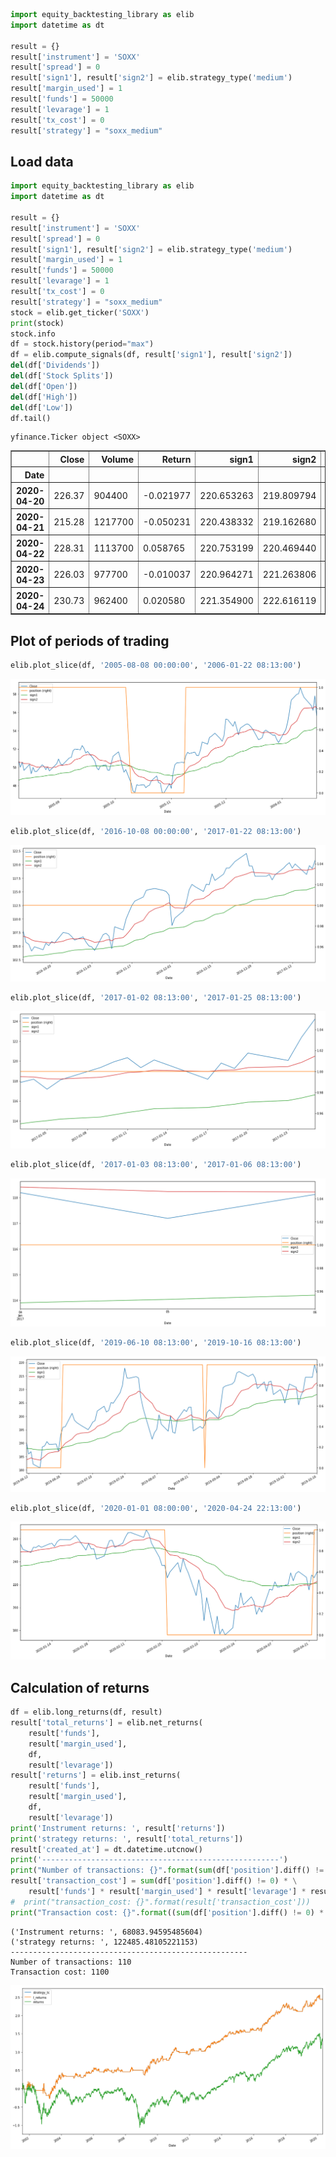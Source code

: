```python
import equity_backtesting_library as elib
import datetime as dt

result = {}
result['instrument'] = 'SOXX'
result['spread'] = 0
result['sign1'], result['sign2'] = elib.strategy_type('medium')
result['margin_used'] = 1
result['funds'] = 50000
result['levarage'] = 1
result['tx_cost'] = 0
result['strategy'] = "soxx_medium"
```

## Load data


```python
import equity_backtesting_library as elib
import datetime as dt

result = {}
result['instrument'] = 'SOXX'
result['spread'] = 0
result['sign1'], result['sign2'] = elib.strategy_type('medium')
result['margin_used'] = 1
result['funds'] = 50000
result['levarage'] = 1
result['tx_cost'] = 0
result['strategy'] = "soxx_medium"
stock = elib.get_ticker('SOXX')
print(stock)
stock.info
df = stock.history(period="max")
df = elib.compute_signals(df, result['sign1'], result['sign2'])
del(df['Dividends'])
del(df['Stock Splits'])
del(df['Open'])
del(df['High'])
del(df['Low'])
df.tail()
```

    yfinance.Ticker object <SOXX>





<div>
<style scoped>
    .dataframe tbody tr th:only-of-type {
        vertical-align: middle;
    }

    .dataframe tbody tr th {
        vertical-align: top;
    }

    .dataframe thead th {
        text-align: right;
    }
</style>
<table border="1" class="dataframe">
  <thead>
    <tr style="text-align: right;">
      <th></th>
      <th>Close</th>
      <th>Volume</th>
      <th>Return</th>
      <th>sign1</th>
      <th>sign2</th>
      <th>position</th>
    </tr>
    <tr>
      <th>Date</th>
      <th></th>
      <th></th>
      <th></th>
      <th></th>
      <th></th>
      <th></th>
    </tr>
  </thead>
  <tbody>
    <tr>
      <th>2020-04-20</th>
      <td>226.37</td>
      <td>904400</td>
      <td>-0.021977</td>
      <td>220.653263</td>
      <td>219.809794</td>
      <td>0</td>
    </tr>
    <tr>
      <th>2020-04-21</th>
      <td>215.28</td>
      <td>1217700</td>
      <td>-0.050231</td>
      <td>220.438332</td>
      <td>219.162680</td>
      <td>0</td>
    </tr>
    <tr>
      <th>2020-04-22</th>
      <td>228.31</td>
      <td>1113700</td>
      <td>0.058765</td>
      <td>220.753199</td>
      <td>220.469440</td>
      <td>0</td>
    </tr>
    <tr>
      <th>2020-04-23</th>
      <td>226.03</td>
      <td>977700</td>
      <td>-0.010037</td>
      <td>220.964271</td>
      <td>221.263806</td>
      <td>1</td>
    </tr>
    <tr>
      <th>2020-04-24</th>
      <td>230.73</td>
      <td>962400</td>
      <td>0.020580</td>
      <td>221.354900</td>
      <td>222.616119</td>
      <td>1</td>
    </tr>
  </tbody>
</table>
</div>



## Plot of periods of trading


```python
elib.plot_slice(df, '2005-08-08 00:00:00', '2006-01-22 08:13:00')
```


![png](output_4_0.png)



```python
elib.plot_slice(df, '2016-10-08 00:00:00', '2017-01-22 08:13:00')
```


![png](output_5_0.png)



```python
elib.plot_slice(df, '2017-01-02 08:13:00', '2017-01-25 08:13:00')
```


![png](output_6_0.png)



```python
elib.plot_slice(df, '2017-01-03 08:13:00', '2017-01-06 08:13:00')
```


![png](output_7_0.png)



```python
elib.plot_slice(df, '2019-06-10 08:13:00', '2019-10-16 08:13:00')
```


![png](output_8_0.png)



```python
elib.plot_slice(df, '2020-01-01 08:00:00', '2020-04-24 22:13:00')
```


![png](output_9_0.png)


## Calculation of returns


```python
df = elib.long_returns(df, result)
result['total_returns'] = elib.net_returns(
    result['funds'],
    result['margin_used'],
    df,
    result['levarage'])
result['returns'] = elib.inst_returns(
    result['funds'],
    result['margin_used'],
    df,
    result['levarage'])
print('Instrument returns: ', result['returns'])
print('strategy returns: ', result['total_returns'])
result['created_at'] = dt.datetime.utcnow()
print('-----------------------------------------------------')
print("Number of transactions: {}".format(sum(df['position'].diff() != 0)))
result['transaction_cost'] = sum(df['position'].diff() != 0) * \
    result['funds'] * result['margin_used'] * result['levarage'] * result['spread']
#  print("transaction_cost: {}".format(result['transaction_cost']))
print("Transaction cost: {}".format((sum(df['position'].diff() != 0) * 10)))
```

    ('Instrument returns: ', 68083.94595485604)
    ('strategy returns: ', 122485.48105221153)
    -----------------------------------------------------
    Number of transactions: 110
    Transaction cost: 1100



![png](output_11_1.png)


